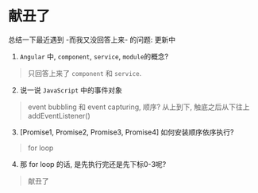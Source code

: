 # 献丑了
总结一下最近遇到 -而我又没回答上来- 的问题:
更新中

1. `Angular` 中, `component`, `service`, `module`的概念?
> 只回答上来了 `component` 和 `service`.

2. 说一说 `JavaScript` 中的事件对象

> event bubbling 和 event capturing, 顺序?
> 从上到下, 触底之后从下往上
> addEventListener()

3. [Promise1, Promise2, Promise3, Promise4] 如何安装顺序依序执行?

> for loop

4. 那 for loop 的话, 是先执行完还是先下标0-3呢?

> 献丑了